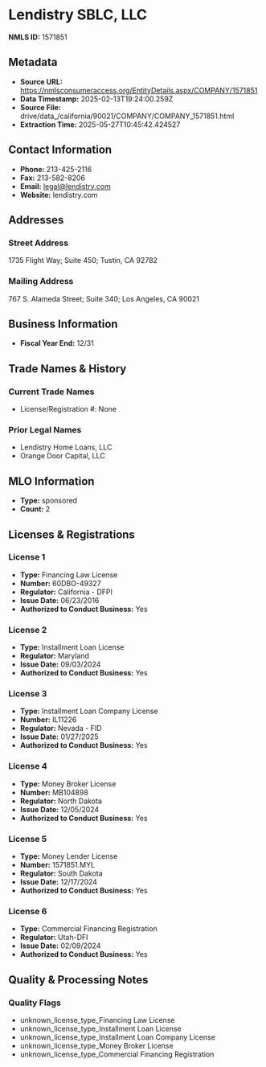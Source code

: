 # Lendistry SBLC, LLC

**NMLS ID:** 1571851

## Metadata
- **Source URL:** https://nmlsconsumeraccess.org/EntityDetails.aspx/COMPANY/1571851
- **Data Timestamp:** 2025-02-13T19:24:00.259Z
- **Source File:** drive/data_/california/90021/COMPANY/COMPANY_1571851.html
- **Extraction Time:** 2025-05-27T10:45:42.424527

## Contact Information
- **Phone:** 213-425-2116
- **Fax:** 213-582-8206
- **Email:** legal@lendistry.com
- **Website:** lendistry.com

## Addresses
### Street Address
1735 Flight Way; Suite 450; Tustin, CA 92782

### Mailing Address
767 S. Alameda Street; Suite 340; Los Angeles, CA 90021

## Business Information
- **Fiscal Year End:** 12/31

## Trade Names & History
### Current Trade Names
- License/Registration #: None

### Prior Legal Names
- Lendistry Home Loans, LLC
- Orange Door Capital, LLC

## MLO Information
- **Type:** sponsored
- **Count:** 2

## Licenses & Registrations

### License 1
- **Type:** Financing Law License
- **Number:** 60DBO-49327
- **Regulator:** California - DFPI
- **Issue Date:** 06/23/2016
- **Authorized to Conduct Business:** Yes

### License 2
- **Type:** Installment Loan License
- **Regulator:** Maryland
- **Issue Date:** 09/03/2024
- **Authorized to Conduct Business:** Yes

### License 3
- **Type:** Installment Loan Company License
- **Number:** IL11226
- **Regulator:** Nevada - FID
- **Issue Date:** 01/27/2025
- **Authorized to Conduct Business:** Yes

### License 4
- **Type:** Money Broker License
- **Number:** MB104898
- **Regulator:** North Dakota
- **Issue Date:** 12/05/2024
- **Authorized to Conduct Business:** Yes

### License 5
- **Type:** Money Lender License
- **Number:** 1571851.MYL
- **Regulator:** South Dakota
- **Issue Date:** 12/17/2024
- **Authorized to Conduct Business:** Yes

### License 6
- **Type:** Commercial Financing Registration
- **Regulator:** Utah-DFI
- **Issue Date:** 02/09/2024
- **Authorized to Conduct Business:** Yes

## Quality & Processing Notes
### Quality Flags
- unknown_license_type_Financing Law License
- unknown_license_type_Installment Loan License
- unknown_license_type_Installment Loan Company License
- unknown_license_type_Money Broker License
- unknown_license_type_Commercial Financing Registration
